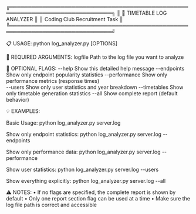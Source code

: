 ╔══════════════════════════════════════════════════════════════════════════════╗
║                          🚀 TIMETABLE LOG ANALYZER                           ║ 
║                         Coding Club Recruitment Task                         ║
╚══════════════════════════════════════════════════════════════════════════════╝

📋 USAGE:
   python log_analyzer.py <logfile> [OPTIONS]

📄 REQUIRED ARGUMENTS:
   logfile                    Path to the log file you want to analyze

🔧 OPTIONAL FLAGS:
   --help                     Show this detailed help message
   --endpoints                Show only endpoint popularity statistics
   --performance              Show only performance metrics (response times)  
   --users                    Show only user statistics and year breakdown
   --timetables               Show only timetable generation statistics
   --all                      Show complete report (default behavior)

💡 EXAMPLES:

   Basic Usage:
   python log_analyzer.py server.log
   
   Show only endpoint statistics:
   python log_analyzer.py server.log --endpoints
   
   Show only performance data:
   python log_analyzer.py server.log --performance
   
   Show user statistics:
   python log_analyzer.py server.log --users
   
   Show everything explicitly:
   python log_analyzer.py server.log --all

⚠️  NOTES:
   • If no flags are specified, the complete report is shown by default
   • Only one report section flag can be used at a time
   • Make sure the log file path is correct and accessible

